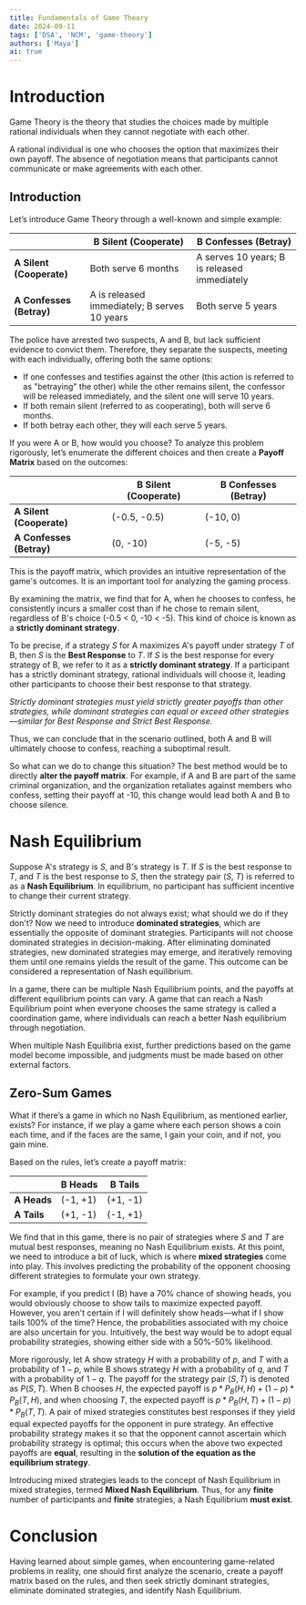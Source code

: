 ```yaml
---
title: Fundamentals of Game Theory
date: 2024-09-11
tags: ['DSA', 'NCM', 'game-theory']
authors: ['Maya']
ai: true
---
```


# Introduction

Game Theory is the theory that studies the choices made by multiple rational individuals when they cannot negotiate with each other.

A rational individual is one who chooses the option that maximizes their own payoff. The absence of negotiation means that participants cannot communicate or make agreements with each other.

## Introduction

Let’s introduce Game Theory through a well-known and simple example:

|                          | B Silent (Cooperate)                         | B Confesses (Betray)                         |
| ------------------------ | -------------------------------------------- | -------------------------------------------- |
| **A Silent (Cooperate)** | Both serve 6 months                          | A serves 10 years; B is released immediately |
| **A Confesses (Betray)** | A is released immediately; B serves 10 years | Both serve 5 years                           |

The police have arrested two suspects, A and B, but lack sufficient evidence to convict them. Therefore, they separate the suspects, meeting with each individually, offering both the same options:

- If one confesses and testifies against the other (this action is referred to as "betraying" the other) while the other remains silent, the confessor will be released immediately, and the silent one will serve 10 years.
- If both remain silent (referred to as cooperating), both will serve 6 months.
- If both betray each other, they will each serve 5 years.

If you were A or B, how would you choose?
To analyze this problem rigorously, let’s enumerate the different choices and then create a **Payoff Matrix** based on the outcomes:

|                          | B Silent (Cooperate) | B Confesses (Betray) |
| ------------------------ | -------------------- | -------------------- |
| **A Silent (Cooperate)** | (-0.5, -0.5)         | (-10, 0)             |
| **A Confesses (Betray)** | (0, -10)             | (-5, -5)             |

This is the payoff matrix, which provides an intuitive representation of the game's outcomes. It is an important tool for analyzing the gaming process.

By examining the matrix, we find that for A, when he chooses to confess, he consistently incurs a smaller cost than if he chose to remain silent, regardless of B's choice (-0.5 < 0, -10 < -5).
This kind of choice is known as a **strictly dominant strategy**.

To be precise, if a strategy $S$ for A maximizes A's payoff under strategy $T$ of B, then $S$ is the **Best Response** to $T$. If $S$ is the best response for every strategy of B, we refer to it as a **strictly dominant strategy**. If a participant has a strictly dominant strategy, rational individuals will choose it, leading other participants to choose their best response to that strategy.

_Strictly dominant strategies must yield strictly greater payoffs than other strategies, while dominant strategies can equal or exceed other strategies—similar for Best Response and Strict Best Response._

Thus, we can conclude that in the scenario outlined, both A and B will ultimately choose to confess, reaching a suboptimal result.

So what can we do to change this situation? The best method would be to directly **alter the payoff matrix**. For example, if A and B are part of the same criminal organization, and the organization retaliates against members who confess, setting their payoff at -10, this change would lead both A and B to choose silence.

# Nash Equilibrium

Suppose A's strategy is $S$, and B's strategy is $T$. If $S$ is the best response to $T$, and $T$ is the best response to $S$, then the strategy pair ($S$, $T$) is referred to as a **Nash Equilibrium**. In equilibrium, no participant has sufficient incentive to change their current strategy.

Strictly dominant strategies do not always exist; what should we do if they don't?
Now we need to introduce **dominated strategies**, which are essentially the opposite of dominant strategies. Participants will not choose dominated strategies in decision-making. After eliminating dominated strategies, new dominated strategies may emerge, and iteratively removing them until one remains yields the result of the game. This outcome can be considered a representation of Nash equilibrium.

In a game, there can be multiple Nash Equilibrium points, and the payoffs at different equilibrium points can vary. A game that can reach a Nash Equilibrium point when everyone chooses the same strategy is called a coordination game, where individuals can reach a better Nash equilibrium through negotiation.

When multiple Nash Equilibria exist, further predictions based on the game model become impossible, and judgments must be made based on other external factors.

## Zero-Sum Games

What if there’s a game in which no Nash Equilibrium, as mentioned earlier, exists? For instance, if we play a game where each person shows a coin each time, and if the faces are the same, I gain your coin, and if not, you gain mine.

Based on the rules, let’s create a payoff matrix:

|             | B Heads  | B Tails  |
| ----------- | -------- | -------- |
| **A Heads** | (-1, +1) | (+1, -1) |
| **A Tails** | (+1, -1) | (-1, +1) |

We find that in this game, there is no pair of strategies where $S$ and $T$ are mutual best responses, meaning no Nash Equilibrium exists.
At this point, we need to introduce a bit of luck, which is where **mixed strategies** come into play. This involves predicting the probability of the opponent choosing different strategies to formulate your own strategy.

For example, if you predict I (B) have a 70% chance of showing heads, you would obviously choose to show tails to maximize expected payoff. However, you aren't certain if I will definitely show heads—what if I show tails 100% of the time? Hence, the probabilities associated with my choice are also uncertain for you. Intuitively, the best way would be to adopt equal probability strategies, showing either side with a 50%-50% likelihood.

More rigorously, let A show strategy $H$ with a probability of $p$, and $T$ with a probability of $1-p$, while B shows strategy $H$ with a probability of $q$, and $T$ with a probability of $1-q$. The payoff for the strategy pair ($S, T$) is denoted as $P(S, T)$. When B chooses $H$, the expected payoff is $p*P_B(H, H)+(1-p)*P_B(T, H)$, and when choosing $T$, the expected payoff is $p*P_B(H, T)+(1-p)*P_B(T, T)$. A pair of mixed strategies constitutes best responses if they yield equal expected payoffs for the opponent in pure strategy. An effective probability strategy makes it so that the opponent cannot ascertain which probability strategy is optimal; this occurs when the above two expected payoffs are **equal**, resulting in the **solution of the equation as the equilibrium strategy**.

Introducing mixed strategies leads to the concept of Nash Equilibrium in mixed strategies, termed **Mixed Nash Equilibrium**. Thus, for any **finite** number of participants and **finite** strategies, a Nash Equilibrium **must exist**.

# Conclusion

Having learned about simple games, when encountering game-related problems in reality, one should first analyze the scenario, create a payoff matrix based on the rules, and then seek strictly dominant strategies, eliminate dominated strategies, and identify Nash Equilibrium.
